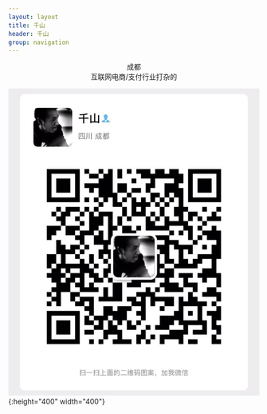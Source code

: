 ```yaml
---
layout: layout
title: 千山
header: 千山
group: navigation
---
```


<center>成都</center>
<center>互联网电商/支付行业打杂的</center>  

![](/images/author/qianshan.jpeg){:height="400" width="400"}